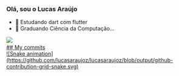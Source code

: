 ### Olá, sou o Lucas Araújo

- 🌱 Estudando dart com flutter
- 👯 Graduando Ciência da Computação...
 <div>
  <a href="https://github.com/lucasaraujoz">
<!--   <img height="180em" src="https://github-readme-stats.vercel.app/api?username=lucasaraujoz&show_icons=true&theme=dark&include_all_commits=true&count_private=true"/> -->
  <img height="180em" src="https://github-readme-stats.vercel.app/api/top-langs/?username=lucasaraujoz&layout=compact&langs_count=16&theme=dark"/>
</div>
## My commits
<div>
 ![Snake animation](https://github.com/lucasaraujoz/lucasaraujoz/blob/output/github-contribution-grid-snake.svg)
 </div>
